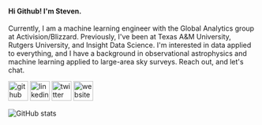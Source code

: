 #### Hi Github! I'm Steven.
Currently, I am a machine learning engineer with the Global Analytics group at Activision/Blizzard. Previously, I've been at Texas A&M University, Rutgers University, and Insight Data Science. I'm interested in data applied to everything, and I have a background in observational astrophysics and machine learning applied to large-area sky surveys. Reach out, and let's chat.



[<img src='https://cdn.jsdelivr.net/npm/simple-icons@3.0.1/icons/github.svg' alt='github' height='40'>](https://github.com/boada)  [<img src='https://cdn.jsdelivr.net/npm/simple-icons@3.0.1/icons/linkedin.svg' alt='linkedin' height='40'>](https://www.linkedin.com/in/theboada/)  [<img src='https://cdn.jsdelivr.net/npm/simple-icons@3.0.1/icons/twitter.svg' alt='twitter' height='40'>](https://twitter.com/theboada)  [<img src='https://cdn.jsdelivr.net/npm/simple-icons@3.0.1/icons/icloud.svg' alt='website' height='40'>](http://boada.github.io)  

![GitHub stats](https://github-readme-stats.vercel.app/api?username=boada&show_icons=true)  
